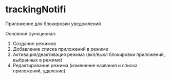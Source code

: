 # trackingNotifi

Приложение для блокировки уведомлений

Основной функционал:
1. Создание режимов
2. Добавление списка приложений в режиме
3. Активация/деактивация режима (вкл/выкл блокировки приложений, выбранных в режиме)
4. Редактирование режима (изменение названия и списка приложений, удаление)
